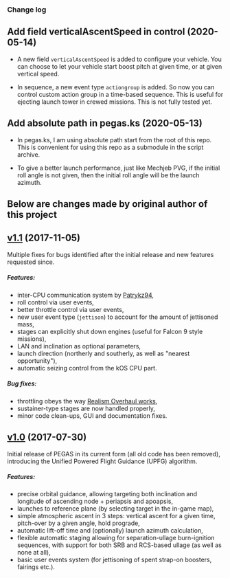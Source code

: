 ### Change log

## Add field verticalAscentSpeed in control (2020-05-14)
* A new field `verticalAscentSpeed` is added to configure your vehicle. You can choose to let your vehicle start boost pitch at given time, or at given vertical speed.

* In sequence, a new event type `actiongroup` is added. So now you can control custom action group in a time-based sequence. This is useful for ejecting launch tower in crewed missions. This is not fully tested yet.

## Add absolute path in pegas.ks (2020-05-13)
* In pegas.ks, I am using absolute path start from the root of this repo. This is convenient for using this repo as a submodule in the script archive.

* To give a better launch performance, just like Mechjeb PVG, if the initial roll angle is not given, then the initial roll angle will be the launch azimuth.

## Below are changes made by original author of this project

## [v1.1](https://github.com/Noiredd/PEGAS/releases/tag/v1.1) (2017-11-05)
Multiple fixes for bugs identified after the initial release and new features requested since.

##### Features:
* inter-CPU communication system by [Patrykz94](https://github.com/Patrykz94),
* roll control via user events,
* better throttle control via user events,
* new user event type (`jettison`) to account for the amount of jettisoned mass,
* stages can explicitly shut down engines (useful for Falcon 9 style missions),
* LAN and inclination as optional parameters,
* launch direction (northerly and southerly, as well as "nearest opportunity"),
* automatic seizing control from the kOS CPU part.

##### Bug fixes:
* throttling obeys the way [Realism Overhaul works](https://github.com/Noiredd/PEGAS/issues/12),
* sustainer-type stages are now handled properly,
* minor code clean-ups, GUI and documentation fixes.

## [v1.0](https://github.com/Noiredd/PEGAS/releases/tag/v1.0) (2017-07-30)

Initial release of PEGAS in its current form (all old code has been removed), introducing the Unified Powered Flight Guidance (UPFG) algorithm.

##### Features:
* precise orbital guidance, allowing targeting both inclination and longitude of ascending node + periapsis and apoapsis,
* launches to reference plane (by selecting target in the in-game map),
* simple atmospheric ascent in 3 steps: vertical ascent for a given time, pitch-over by a given angle, hold prograde,
* automatic lift-off time and (optionally) launch azimuth calculation,
* flexible automatic staging allowing for separation-ullage burn-ignition sequences, with support for both SRB and RCS-based ullage (as well as none at all),
* basic user events system (for jettisoning of spent strap-on boosters, fairings etc.).
